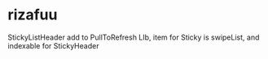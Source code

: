 # rizafuu
StickyListHeader add to PullToRefresh LIb, item for Sticky is swipeList, and indexable for StickyHeader
